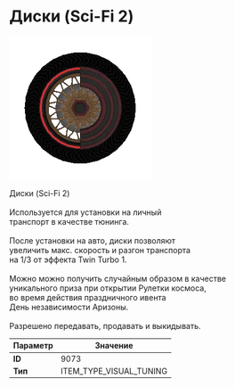 # Диски (Sci-Fi 2)

![Item Image](../img/9073.webp?raw=true)

Диски (Sci-Fi 2)<br><br>Используется для установки на личный<br>транспорт в качестве тюнинга.<br><br>После установки на авто, диски позволяют<br>увеличить макс. скорость и разгон транспорта<br>на 1/3 от эффекта Twin Turbo 1.<br><br>Можно можно получить случайным образом в качестве<br>уникального приза при открытии Рулетки космоса,<br>во время действия праздничного ивента<br>День независимости Аризоны.<br><br>Разрешено передавать, продавать и выкидывать.


| Параметр | Значение |
|----------|----------|
| **ID** | 9073 |
| **Тип** | ITEM_TYPE_VISUAL_TUNING |

